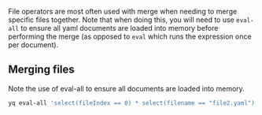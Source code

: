 File operators are most often used with merge when needing to merge specific files together. Note that when doing this, you will need to use `eval-all` to ensure all yaml documents are loaded into memory before performing the merge (as opposed to `eval` which runs the expression once per document).

## Merging files
Note the use of eval-all to ensure all documents are loaded into memory.
```bash
yq eval-all 'select(fileIndex == 0) * select(filename == "file2.yaml")' file1.yaml file2.yaml
```